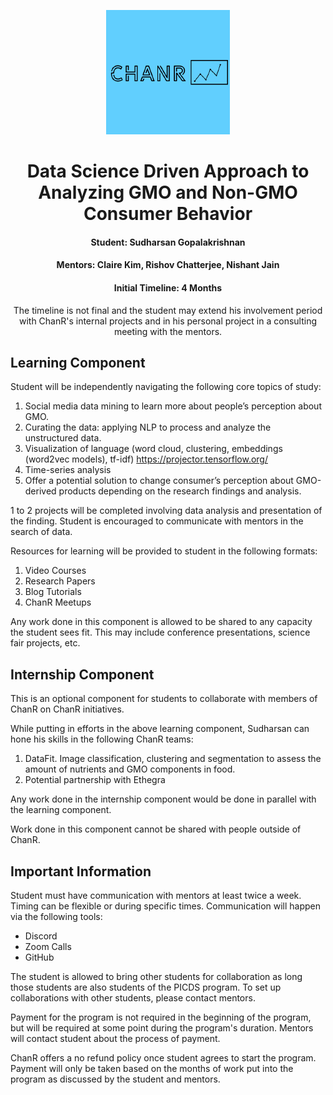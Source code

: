 <center>

![](chanrlogo.png)
</center><center>

# Data Science Driven Approach to Analyzing GMO and Non-GMO Consumer Behavior  

#### Student: Sudharsan Gopalakrishnan

#### Mentors: Claire Kim, Rishov Chatterjee, Nishant Jain

#### Initial Timeline: 4 Months

The timeline is not final and the student may extend his involvement period with ChanR's internal projects and in his personal project in a consulting meeting with the mentors.

</center>

## Learning Component

Student will be independently navigating the following core topics of study:

1. Social media data mining to learn more about people’s perception about GMO.
2. Curating the data: applying NLP to process and analyze the unstructured data. 
3. Visualization of language (word cloud, clustering, embeddings (word2vec models), tf-idf) https://projector.tensorflow.org/
4. Time-series analysis
5. Offer a potential solution to change consumer’s perception about GMO-derived products depending on the research findings and analysis.

1 to 2 projects will be completed involving data analysis and presentation of the finding.
Student is encouraged to communicate with mentors in the search of data.

Resources for learning will be provided to student in the following formats:

1. Video Courses
2. Research Papers
3. Blog Tutorials
4. ChanR Meetups

Any work done in this component is allowed to be shared to any capacity the student sees fit. This may include conference presentations, science fair projects, etc.

## Internship Component

This is an optional component for students to collaborate with members of ChanR on ChanR initiatives.

While putting in efforts in the above learning component, Sudharsan can hone his skills in the following ChanR teams:

1. DataFit. Image classification, clustering and segmentation to assess the amount of nutrients and GMO components in food.
2. Potential partnership with Ethegra

Any work done in the internship component would be done in parallel with the learning component.

Work done in this component cannot be shared with people outside of ChanR.

## Important Information

Student must have communication with mentors at least twice a week. Timing can be flexible or during specific times. Communication will happen via the following tools:

- Discord
- Zoom Calls
- GitHub

The student is allowed to bring other students for collaboration as long those students are also students of the PICDS program. To set up collaborations with other students, please contact mentors.

Payment for the program is not required in the beginning of the program, but will be required at some point during the program's duration. Mentors will contact student about the process of payment.

ChanR offers a no refund policy once student agrees to start the program. Payment will only be taken based on the months of work put into the program as discussed by the student and mentors.
